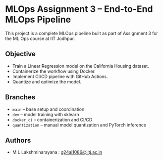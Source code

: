 # MLOps Assignment 3 – End-to-End MLOps Pipeline

This project is a complete MLOps pipeline built as part of Assignment 3 for the ML Ops course at IIT Jodhpur.

## Objective
- Train a Linear Regression model on the California Housing dataset.
- Containerize the workflow using Docker.
- Implement CI/CD pipeline with GitHub Actions.
- Quantize and optimize the model.

## Branches
- `main` – base setup and coordination
- `dev` – model training with sklearn
- `docker_ci` – containerization and CI/CD
- `quantization` – manual model quantization and PyTorch inference

## Authors
- M L Lakshminarayana : g24ai1086@iitj.ac.in
